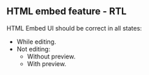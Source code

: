 ## HTML embed feature - RTL
 
HTML Embed UI should be correct in all states:
* While editing.
* Not editing:
  * Without preview.
  * With preview.
